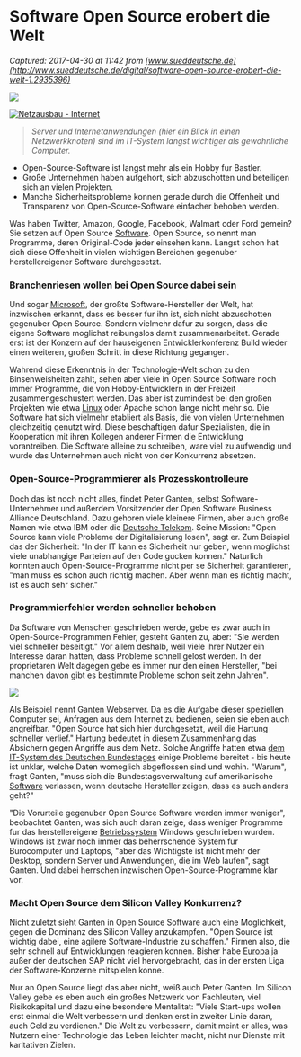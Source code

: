 # Software Open Source erobert die Welt

_Captured: 2017-04-30 at 11:42 from [www.sueddeutsche.de](http://www.sueddeutsche.de/digital/software-open-source-erobert-die-welt-1.2935396)_

![](http://www.sueddeutsche.de/digital/SZ_Stellenmarkt_multi_160x600.jpg)

[ ![Netzausbau - Internet](http://media-cdn.sueddeutsche.de/image/sz.1.2257036/156x88?v=1459864719000) ](http://media-cdn.sueddeutsche.de/image/sz.1.2257036/860x860?v=1459864719000&method=resize&cropRatios=0:0-Zoom-www)

> _Server und Internetanwendungen (hier ein Blick in einen Netzwerkknoten) sind im IT-System langst wichtiger als gewohnliche Computer._

  * Open-Source-Software ist langst mehr als ein Hobby fur Bastler.
  * Große Unternehmen haben aufgehort, sich abzuschotten und beteiligen sich an vielen Projekten.
  * Manche Sicherheitsprobleme konnen gerade durch die Offenheit und Transparenz von Open-Source-Software einfacher behoben werden.

Was haben Twitter, Amazon, Google, Facebook, Walmart oder Ford gemein? Sie setzen auf Open Source [Software](http://www.sueddeutsche.de/thema/Software). Open Source, so nennt man Programme, deren Original-Code jeder einsehen kann. Langst schon hat sich diese Offenheit in vielen wichtigen Bereichen gegenuber herstellereigener Software durchgesetzt.

### Branchenriesen wollen bei Open Source dabei sein

Und sogar [Microsoft](http://www.sueddeutsche.de/thema/Microsoft), der großte Software-Hersteller der Welt, hat inzwischen erkannt, dass es besser fur ihn ist, sich nicht abzuschotten gegenuber Open Source. Sondern vielmehr dafur zu sorgen, dass die eigene Software moglichst reibungslos damit zusammenarbeitet. Gerade erst ist der Konzern auf der hauseigenen Entwicklerkonferenz Build wieder einen weiteren, großen Schritt in diese Richtung gegangen.

Wahrend diese Erkenntnis in der Technologie-Welt schon zu den Binsenweisheiten zahlt, sehen aber viele in Open Source Software noch immer Programme, die von Hobby-Entwicklern in der Freizeit zusammengeschustert werden. Das aber ist zumindest bei den großen Projekten wie etwa [Linux](http://www.sueddeutsche.de/thema/Linux) oder Apache schon lange nicht mehr so. Die Software hat sich vielmehr etabliert als Basis, die von vielen Unternehmen gleichzeitig genutzt wird. Diese beschaftigen dafur Spezialisten, die in Kooperation mit ihren Kollegen anderer Firmen die Entwicklung vorantreiben. Die Software alleine zu schreiben, ware viel zu aufwendig und wurde das Unternehmen auch nicht von der Konkurrenz absetzen.

### Open-Source-Programmierer als Prozesskontrolleure

Doch das ist noch nicht alles, findet Peter Ganten, selbst Software-Unternehmer und außerdem Vorsitzender der Open Software Business Alliance Deutschland. Dazu gehoren viele kleinere Firmen, aber auch große Namen wie etwa IBM oder die [Deutsche Telekom](http://www.sueddeutsche.de/thema/Deutsche_Telekom). Seine Mission: "Open Source kann viele Probleme der Digitalisierung losen", sagt er. Zum Beispiel das der Sicherheit: "In der IT kann es Sicherheit nur geben, wenn moglichst viele unabhangige Parteien auf den Code gucken konnen." Naturlich konnten auch Open-Source-Programme nicht per se Sicherheit garantieren, "man muss es schon auch richtig machen. Aber wenn man es richtig macht, ist es auch sehr sicher."

### Programmierfehler werden schneller behoben

Da Software von Menschen geschrieben werde, gebe es zwar auch in Open-Source-Programmen Fehler, gesteht Ganten zu, aber: "Sie werden viel schneller beseitigt." Vor allem deshalb, weil viele ihrer Nutzer ein Interesse daran hatten, dass Probleme schnell gelost werden. In der proprietaren Welt dagegen gebe es immer nur den einen Hersteller, "bei manchen davon gibt es bestimmte Probleme schon seit zehn Jahren".

  
![](http://www.sueddeutsche.de/digital/SZ_Stellenmarkt_multi_160x600.jpg)

Als Beispiel nennt Ganten Webserver. Da es die Aufgabe dieser speziellen Computer sei, Anfragen aus dem Internet zu bedienen, seien sie eben auch angreifbar. "Open Source hat sich hier durchgesetzt, weil die Hartung schneller verlief." Hartung bedeutet in diesem Zusammenhang das Absichern gegen Angriffe aus dem Netz. Solche Angriffe hatten etwa [dem IT-System des Deutschen Bundestages](http://www.sueddeutsche.de/digital/spione-im-parlament-wie-behoerden-bei-der-aufklaerung-des-bundestag-hacks-versagen-1.2723198) einige Probleme bereitet - bis heute ist unklar, welche Daten womoglich abgeflossen sind und wohin. "Warum", fragt Ganten, "muss sich die Bundestagsverwaltung auf amerikanische [Software](http://www.sueddeutsche.de/thema/Software) verlassen, wenn deutsche Hersteller zeigen, dass es auch anders geht?"

"Die Vorurteile gegenuber Open Source Software werden immer weniger", beobachtet Ganten, was sich auch daran zeige, dass weniger Programme fur das herstellereigene [Betriebssystem](http://www.sueddeutsche.de/thema/Betriebssystem) Windows geschrieben wurden. Windows ist zwar noch immer das beherrschende System fur Burocomputer und Laptops, "aber das Wichtigste ist nicht mehr der Desktop, sondern Server und Anwendungen, die im Web laufen", sagt Ganten. Und dabei herrschen inzwischen Open-Source-Programme klar vor.

### Macht Open Source dem Silicon Valley Konkurrenz?

Nicht zuletzt sieht Ganten in Open Source Software auch eine Moglichkeit, gegen die Dominanz des Silicon Valley anzukampfen. "Open Source ist wichtig dabei, eine agilere Software-Industrie zu schaffen." Firmen also, die sehr schnell auf Entwicklungen reagieren konnen. Bisher habe [Europa](http://www.sueddeutsche.de/thema/Europa) ja außer der deutschen SAP nicht viel hervorgebracht, das in der ersten Liga der Software-Konzerne mitspielen konne.

Nur an Open Source liegt das aber nicht, weiß auch Peter Ganten. Im Silicon Valley gebe es eben auch ein großes Netzwerk von Fachleuten, viel Risikokapital und dazu eine besondere Mentalitat: "Viele Start-ups wollen erst einmal die Welt verbessern und denken erst in zweiter Linie daran, auch Geld zu verdienen." Die Welt zu verbessern, damit meint er alles, was Nutzern einer Technologie das Leben leichter macht, nicht nur Dienste mit karitativen Zielen.
